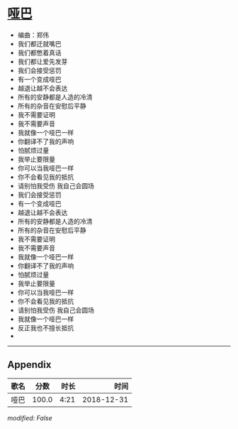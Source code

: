 # [哑巴](https://music.163.com/song?id=557583281)

* 编曲：郑伟
* 我们都迁就嘴巴
* 我们都憋着真话
* 我们都让爱先发芽
* 我们会接受惩罚
* 有一个变成哑巴
* 越退让越不会表达
* 所有的安静都是人造的冷清
* 所有的杂音在安慰后平静
* 我不需要证明
* 我不需要声音
* 我就像一个哑巴一样
* 你翻译不了我的声响
* 怕腻烦过量
* 我举止要限量
* 你可以当我哑巴一样
* 你不会看见我的抵抗
* 请别怕我受伤 我自己会圆场
* 我们会接受惩罚
* 有一个变成哑巴
* 越退让越不会表达
* 所有的安静都是人造的冷清
* 所有的杂音在安慰后平静
* 我不需要证明
* 我不需要声音
* 我就像一个哑巴一样
* 你翻译不了我的声响
* 怕腻烦过量
* 我举止要限量
* 你可以当我哑巴一样
* 你不会看见我的抵抗
* 请别怕我受伤 我自己会圆场
* 我就像一个哑巴一样
* 反正我也不擅长抵抗
* 


---

## Appendix

|歌名|分数|时长|时间|
|:---|:---:|---:|---:|
|哑巴|100.0|4:21|2018-12-31

*modified: False*